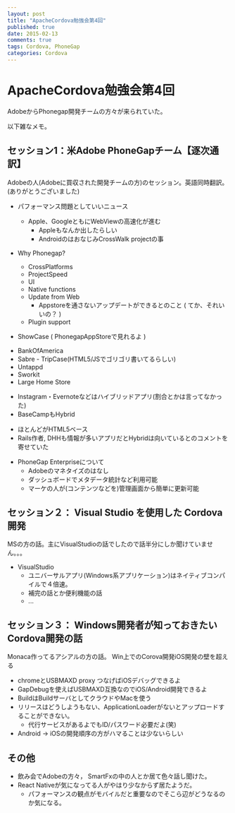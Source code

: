 ```yaml
---
layout: post
title: "ApacheCordova勉強会第4回"
published: true
date: 2015-02-13
comments: true
tags: Cordova, PhoneGap
categories: Cordova
---
```


# ApacheCordova勉強会第4回

AdobeからPhonegap開発チームの方々が来られていた。  

以下雑なメモ。  
<!-- more -->

## セッション1：米Adobe PhoneGapチーム【逐次通訳】
Adobeの人(Adobeに買収された開発チームの方)のセッション。英語同時翻訳。(ありがとうございました)  

* パフォーマンス問題としていいニュース
  - Apple、GoogleともにWebViewの高速化が進む
    * Appleもなんか出したらしい
    * AndroidのはおなじみCrossWalk projectの事

* Why Phonegap?
  - CrossPlatforms
  - ProjectSpeed
  - UI
  - Native functions
  - Update from Web
    * Appstoreを通さないアップデートができるとのこと ( てか、それいいの？ )
  - Plugin support

* ShowCase ( PhonegapAppStoreで見れるよ )
 - BankOfAmerica
 - Sabre - TripCase(HTML5/JSでゴリゴリ書いてるらしい)
 - Untappd
 - Sworkit
 - Large Home Store

* Instagram・Evernoteなどはハイブリッドアプリ(割合とかは言ってなかった)
* BaseCampもHybrid
 - ほとんどがHTML5ベース
 - Rails作者, DHHも情報が多いアプリだとHybridは向いているとのコメントを寄せていた

* PhoneGap Enterpriseについて
  * Adobeのマネタイズのはなし
  * ダッシュボードでメタデータ統計など利用可能
  * マーケの人が(コンテンツなどを)管理画面から簡単に更新可能

## セッション２： Visual Studio を使用した Cordova 開発

MSの方の話。主にVisualStudioの話でしたので話半分にしか聞けていません。。。

* VisualStudio
  - ユニバーサルアプリ(Windows系アプリケーション)はネイティブコンパイルで４倍速。
  - 補完の話とか便利機能の話
  - ...

## セッション３： Windows開発者が知っておきたいCordova開発の話
Monaca作ってるアシアルの方の話。
Win上でのCorova開発iOS開発の壁を超える

* chromeとUSBMAXD proxy つなげばiOSデバッグできるよ
* GapDebugを使えばUSBMAXD互換なのでiOS/Android開発できるよ
* BuildはBuildサーバとしてクラウドやMacを使う
* リリースはどうしようもない、ApplicationLoaderがないとアップロードすることができない。
  - 代行サービスがあるよでもID/パスワード必要だよ(笑)
* Android -> iOSの開発順序の方がハマることは少ないらしい

## その他

* 飲み会でAdobeの方々， SmartFxの中の人とか居て色々話し聞けた。
* React Nativeが気になってる人がやはり少なからず居たようだ。
  - パフォーマンスの観点がモバイルだと重要なのでそこら辺がどうなるのか気になる。

